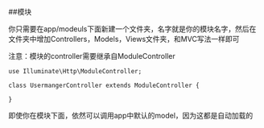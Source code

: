 ##模块

你只需要在app/modeuls下面新建一个文件夹，名字就是你的模块名字，然后在文件夹中增加Controllers，Models，Views文件夹，和MVC写法一样即可

注意：模块的controller需要继承自ModuleController

    use Illuminate\Http\ModuleController;

    class UsermangerController extends ModuleController {
    
    }

即使你在模块下面，依然可以调用app中默认的model，因为这都是自动加载的